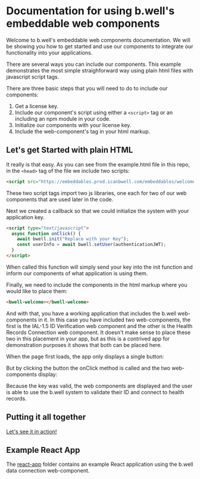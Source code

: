 # Documentation for using b.well's embeddable web components

Welcome to b.well's embeddable web components documentation. We will be showing you how to get started and use our components to integrate our functionality into your applications.

There are several ways you can include our components. This example demonstrates the most simple straighforward way using plain html files with javascript script tags.

There are three basic steps that you will need to do to include our components:

1. Get a license key.
2. Include our component's script using either a `<script>` tag or an including an npm module in your code.
3. Initialize our components with your license key.
4. Include the web-component's tag in your html markup.

## Let's get Started with plain HTML

It really is that easy. As you can see from the example.html file in this repo, in the `<head>` tag of the file we include two scripts:

```html
<script src="https://embeddables.prod.icanbwell.com/embeddables/welcome/0.0.7/loader/index.js"></script>
```

These two script tags import two js libraries, one each for two of our web components that are used later in the code.

Next we created a callback so that we could initialize the system with your application key.

```html
<script type="text/javascript">
  async function onClick() {
    await bwell.init("Replace with your Key");
    const userInfo = await bwell.setUser(authenticationJWT);
  }
</script>
```

When called this function will simply send your key into the init function and inform our components of what application is using them.

Finally, we need to include the components in the html markup where you would like to place them:

```html
<bwell-welcome></bwell-welcome>
```

And with that, you have a working application that includes the b.well web-components in it. In this case you have included two web-components, the first is the IAL-1.5 ID Verification web component and the other is the Health Records Connection web component. It doesn't make sense to place these two in this placement in your app, but as this is a contrived app for demonstration purposes it shows that both can be placed here.

When the page first loads, the app only displays a single button:

But by clicking the button the onClick method is called and the two web-components display:

Because the key was valid, the web components are displayed and the user is able to use the b.well system to validate their ID and connect to health records.

## Putting it all together

[Let's see it in action!](https://embeddables.prod.icanbwell.com/sandbox-pages/sandbox.html)

## Example React App

The [react-app](./react-app/README.md) folder contains an example React application using the b.well data connection web-component.
